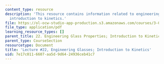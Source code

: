 ```yaml
---
content_type: resource
description: 'This resource contains information related to engineering glass properties:
  introduction to kinetics.'
file: https://ol-ocw-studio-app-production.s3.amazonaws.com/courses/3-091sc-introduction-to-solid-state-chemistry-fall-2010/7e17c0116607aa5d9d6424936ceb41c7_MIT3_091SCF09_lec22.pdf
file_type: application/pdf
learning_resource_types: []
parent_title: 22. Engineering Glass Properties; Introduction to Kinetics
parent_type: CourseSection
resourcetype: Document
title: 'Lecture #22, Engineering Glasses; Introduction to Kinetics'
uid: 7e17c011-6607-aa5d-9d64-24936ceb41c7
---
```

